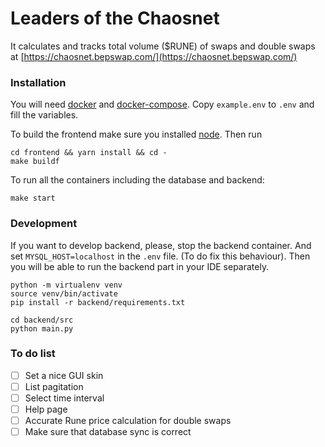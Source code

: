 Leaders of the Chaosnet
===============

It calculates and tracks total volume ($RUNE) of swaps and double swaps at
[https://chaosnet.bepswap.com/](https://chaosnet.bepswap.com/)

### Installation

You will need [docker](https://docs.docker.com/get-docker/) and [docker-compose](https://docs.docker.com/compose/install/).
Copy `example.env` to `.env` and fill the variables.

To build the frontend make sure you installed [node](https://nodejs.org/).
Then run

```
cd frontend && yarn install && cd -
make buildf
```

To run all the containers including the database and backend:

```
make start  
```

###  Development
If you want to develop backend, please, stop the backend container. And set
`MYSQL_HOST=localhost` in the `.env` file. (To do fix this behaviour). Then
you will be able to run the backend part in your IDE separately.

```
python -m virtualenv venv
source venv/bin/activate
pip install -r backend/requirements.txt

cd backend/src 
python main.py
```

### To do list
- [ ] Set a nice GUI skin
- [ ] List pagitation
- [ ] Select time interval
- [ ] Help page
- [ ] Accurate Rune price calculation for double swaps
- [ ] Make sure that database sync is correct
